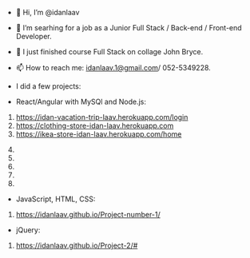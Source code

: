 - 👋 Hi, I’m @idanlaav
- 👀 I’m searhing for a job as a Junior Full Stack / Back-end / Front-end Developer.
- 🌱 I just finished course Full Stack on collage John Bryce.
- 📫 How to reach me: idanlaav.1@gmail.com/ 052-5349228.

- I did a few projects:
- React/Angular with MySQl and Node.js:
1. https://idan-vacation-trip-laav.herokuapp.com/login
2. https://clothing-store-idan-laav.herokuapp.com
3. https://ikea-store-idan-laav.herokuapp.com/home
<!-- 4. https://am-pm-idan-laav.herokuapp.com // need to fix something -->
4. 
5. 
6. 
7. 
8. 

- JavaScript, HTML, CSS:
1. https://idanlaav.github.io/Project-number-1/

- jQuery:
1. https://idanlaav.github.io/Project-2/#


<!---
idanlaav/idanlaav is a ✨ special ✨ repository because its `README.md` (this file) appears on your GitHub profile.
You can click the Preview link to take a look at your changes.
--->

